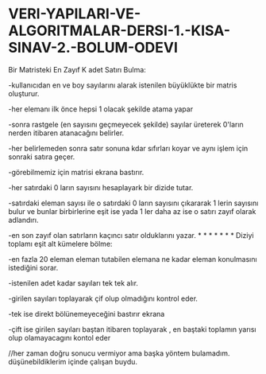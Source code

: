 # VERI-YAPILARI-VE-ALGORITMALAR-DERSI-1.-KISA-SINAV-2.-BOLUM-ODEVI


Bir Matristeki En Zayıf K adet Satırı Bulma:
 
 -kullanıcıdan en ve boy sayılarını alarak istenilen büyüklükte bir matris oluşturur.
 
 -her elemanı ilk önce hepsi 1 olacak şekilde atama yapar
 
 -sonra rastgele (en sayısını geçmeyecek şekilde) sayılar üreterek 0'ların nerden itibaren atanacağını belirler.
 
 -her belirlemeden sonra satır sonuna kdar sıfırları koyar ve aynı işlem için sonraki satıra geçer.
 
 -görebilmemiz için matrisi ekrana bastırır.
 
 -her satırdaki 0 ların sayısını hesaplayark bir dizide tutar. 
 
 -satırdaki eleman sayısı ile o satırdaki 0 ların sayısını çıkararak 1 lerin sayısını bulur ve bunlar birbirlerine eşit ise yada 1 ler daha az ise o satırı zayıf olarak adlandırı.
 
 -en son zayıf olan satırların kaçıncı satır olduklarını yazar.
  *
  *
  *
  *
  *
  *
  *
Diziyi toplamı eşit alt kümelere bölme:
 
 -en fazla 20 eleman eleman tutabilen elemana ne kadar eleman konulmasını istediğini sorar.
 
 -istenilen adet kadar sayıları tek tek alır.
 
 -girilen sayıları toplayarak çif olup olmadığını kontrol eder.
 
 -tek ise direkt bölünemeyeceğini bastırır ekrana
 
 -çift ise girilen sayıları baştan itibaren toplayarak , en baştaki toplamın yarısı olup olamayacagını kontol eder
 
 //her zaman doğru sonucu vermiyor ama başka yöntem bulamadım. düşünebildiklerim içinde çalışan buydu.
